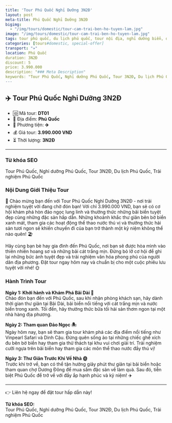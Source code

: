 ```yaml
---
title: 'Tour Phú Quốc Nghỉ Dưỡng 3N2Đ'
layout: post
meta-title: Phú Quốc Nghỉ Dưỡng 3N2Đ
bigimg:
  - "/img/tours/domestic/tour-cam-trai-ben-ho-tuyen-lam.jpg"
image: "/img/tours/domestic/tour-cam-trai-ben-ho-tuyen-lam.jpg"
tags: tour phú quốc, du lịch phú quốc, tour nội địa, nghỉ dưỡng biển, đảo ngọc, tour biển việt nam
categories: [tours#domestic, special-offer]
transport: "✈️"
location: Phú Quốc
duration: 3N2Đ
discount: 5
price: 3.990.000
description: "### Meta Description"
keywords: "Tour Phú Quốc, Nghỉ dưỡng Phú Quốc, Tour 3N2Đ, Du lịch Phú Quốc, Trải nghiệm Phú Quốc"
---
```


## ✈️ Tour Phú Quốc Nghỉ Dưỡng 3N2Đ

- 🆔 Mã tour: **DT01**
- 📍 Địa điểm: **Phú Quốc**
- 🚗 Phương tiện: **✈️**
- 💰 Giá tour: **3.990.000 VND**
- ⏳ Thời lượng: **3N2Đ**

---

### Từ khóa SEO
Tour Phú Quốc, Nghỉ dưỡng Phú Quốc, Tour 3N2Đ, Du lịch Phú Quốc, Trải nghiệm Phú Quốc

### Nội Dung Giới Thiệu Tour
🌺 Chào mừng bạn đến với Tour Phú Quốc Nghỉ Dưỡng 3N2Đ - nơi trải nghiệm tuyệt vời đang chờ đón bạn! Với chỉ 3.990.000 VND, bạn sẽ có cơ hội khám phá hòn đảo ngọc lung linh và thưởng thức những bãi biển tuyệt đẹp cùng những đặc sản hấp dẫn. Những khoảnh khắc thư giãn bên bờ biển xanh mát, tham gia các hoạt động thể thao nước thú vị và thưởng thức hải sản tươi ngon sẽ khiến chuyến đi của bạn trở thành một kỷ niệm không thể nào quên! 🏖️

Hãy cùng bạn bè hay gia đình đến Phú Quốc, nơi bạn sẽ được hòa mình vào thiên nhiên hoang sơ và những bãi cát trắng mịn. Đừng bỏ lỡ cơ hội để ghi lại những bức ảnh tuyệt đẹp và trải nghiệm văn hóa phong phú của người dân địa phương. Đặt tour ngay hôm nay và chuẩn bị cho một cuộc phiêu lưu tuyệt vời nhé! 🌞

### Hành Trình Tour
**Ngày 1: Khởi hành và Khám Phá Bãi Dài 🌊**  
Chào đón bạn đến với Phú Quốc, sau khi nhận phòng khách sạn, hãy dành thời gian thư giãn tại Bãi Dài, bãi biển nổi tiếng với cát trắng mịn và nước biển trong xanh. Tối đến, hãy thưởng thức bữa tối hải sản thơm ngon tại một nhà hàng địa phương.

**Ngày 2: Tham quan Đảo Ngọc 🏝️**  
Ngày hôm nay, bạn sẽ tham gia tour khám phá các địa điểm nổi tiếng như Vinpearl Safari và Dinh Cậu. Đừng quên sống ảo tại những chiếc ghế xích đu bên bờ biển hay tham gia thử thách tại khu vui chơi giải trí. Trải nghiệm cưỡi ngựa trên bãi biển hay tham gia các môn thể thao nước đầy thú vị!

**Ngày 3: Thư Giãn Trước Khi Về Nhà 🌞**  
Trước khi trở về, bạn có thể tận hưởng giây phút thư giãn tại bãi biển hoặc tham quan chợ Dương Đông để mua sắm đặc sản về làm quà. Sau đó, tiễn biệt Phú Quốc để trở về với đầy ắp hạnh phúc và kỷ niệm! ✈️

---

👉 Liên hệ ngay để đặt tour hấp dẫn này!

**Từ khóa SEO:**  
Tour Phú Quốc, Nghỉ dưỡng Phú Quốc, Tour 3N2Đ, Du lịch Phú Quốc, Trải nghiệm Phú Quốc

